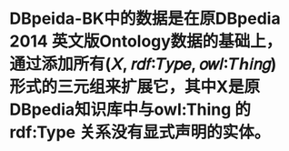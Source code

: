 # DBpeida-BK中的数据是在原DBpedia 2014 英文版Ontology数据的基础上，通过添加所有(𝑋, 𝑟𝑑𝑓∶𝑇𝑦𝑝𝑒, 𝑜𝑤𝑙∶𝑇ℎ𝑖𝑛𝑔) 形式的三元组来扩展它，其中X是原DBpedia知识库中与owl:Thing 的rdf:Type 关系没有显式声明的实体。
